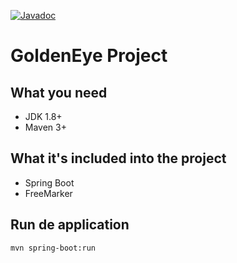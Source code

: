 [![Javadoc](https://img.shields.io/badge/JavaDoc-Online-green)](https://FebeFarina.github.io/GoldenEye/javadoc/)

# GoldenEye Project

## What you need

-   JDK 1.8+
-   Maven 3+

## What it's included into the project

- Spring Boot
- FreeMarker

## Run de application

    mvn spring-boot:run

